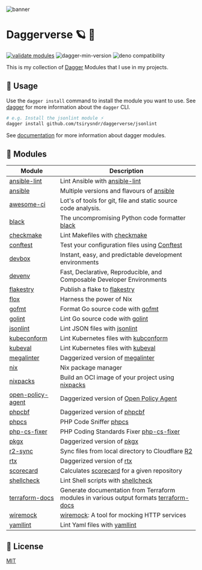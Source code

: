 ![banner](https://cdn.jsdelivr.net/gh/fluent-ci-templates/.github@main/assets/images/space_scene_space_landmarks_cartoon_style_725cc795-15b3-4bd7-8f17-9a7ee35417b9.png)

# Daggerverse 🪐 🌌

[![validate modules](https://github.com/tsirysndr/daggerverse/actions/workflows/ci.yml/badge.svg)](https://github.com/tsirysndr/daggerverse/actions/workflows/ci.yml)
![dagger-min-version](https://img.shields.io/badge/dagger-v0.10.0-blue?color=3D66FF)
![deno compatibility](https://shield.deno.dev/deno/^1.41)

This is my collection of [Dagger](https://dagger.io) Modules that I use in my projects.

## 🚀 Usage

Use the `dagger install` command to install the module you want to use.
See [dagger](https://docs.dagger.io/cli/465058/install/) for more information about the `dagger` CLI.

```sh
# e.g. Install the jsonlint module ⚡️
dagger install github.com/tsirysndr/daggerverse/jsonlint
```

See [documentation](https://docs.dagger.io/zenith/) for more information about dagger modules.

## 🧩 Modules

| Module                      | Description |
| --------------------------- | ------------ |
| [ansible-lint](./ansible-lint/) | Lint Ansible with [ansible-lint](https://github.com/ansible/ansible-lint) |
| [ansible](./ansible/)       | Multiple versions and flavours of [ansible](https://github.com/ansible/ansible) |
| [awesome-ci](./awesome-ci/) | Lot's of tools for git, file and static source code analysis. |
| [black](./black/)           | The uncompromising Python code formatter [black](https://github.com/psf/black) |
| [checkmake](./checkmake/)   | Lint Makefiles with [checkmake](https://github.com/mrtazz/checkmake) |
| [conftest](./conftest/)     | Test your configuration files using [Conftest](https://conftest.dev/) |
| [devbox](./devbox/)         | Instant, easy, and predictable development environments |
| [devenv](./devenv/)         | Fast, Declarative, Reproducible, and Composable Developer Environments |
| [flakestry](./flakestry/)   | Publish a flake to [flakestry](https://flakestry.dev) |
| [flox](./flox/)             | Harness the power of Nix |
| [gofmt](./gofmt/)           | Format Go source code with [gofmt](https://godoc.org/cmd/gofmt) |
| [golint](./golint/)         | Lint Go source code with [golint](https://github.com/golang/lint) |
| [jsonlint](./jsonlint/)     | Lint JSON files with [jsonlint](https://github.com/zaach/jsonlint) |
| [kubeconform](./kubeconform/)       | Lint Kubernetes files with [kubconform](https://github.com/yannh/kubeconform) |
| [kubeval](./kubeval/)       | Lint Kubernetes files with [kubeval](https://github.com/instrumenta/kubeval) |
| [megalinter](./megalinter/) | Daggerized version of [megalinter](https://github.com/oxsecurity/megalinter) |
| [nix](./nix)                | Nix package manager |
| [nixpacks](./nixpacks/)     | Build an OCI image of your project using [nixpacks](https://nixpacks.com/) |
| [open-policy-agent](./open-policy-agent/)  | Daggerized version of [Open Policy Agent](https://www.openpolicyagent.org/) |
| [phpcbf](./phpcbf/)         | Daggerized version of [phpcbf](https://github.com/squizlabs/PHP_CodeSniffer) |
| [phpcs](./phpcs/)           | PHP Code Sniffer [phpcs](https://github.com/squizlabs/PHP_CodeSniffer) |
| [php-cs-fixer](./php-cs-fixer/) | PHP Coding Standards Fixer [php-cs-fixer](https://github.com/FriendsOfPHP/PHP-CS-Fixer) |
| [pkgx](./pkgx/)             | Daggerized version of [pkgx](https://pkgx.sh) |
| [r2-sync](./r2-sync/)       | Sync files from local directory to Cloudflare [R2](https://www.cloudflare.com/developer-platform/r2/) |
| [rtx](./rtx/)               | Daggerized version of [rtx](https://github.com/jdx/rtx) |
| [scorecard](./scorecard/)   | Calculates [scorecard](https://github.com/ossf/scorecard) for a given repository |
| [shellcheck](./shellcheck/) | Lint Shell scripts with [shellcheck](https://github.com/koalaman/shellcheck) |
| [terraform-docs](./terraform-docs/) | Generate documentation from Terraform modules in various output formats [terraform-docs](https://terraform-docs.io/) |
| [wiremock](./wiremock/)     | [wiremock](https://wiremock.org/): A tool for mocking HTTP services |
| [yamllint](./yamllint/)     | Lint Yaml files with [yamllint](https://github.com/adrienverge/yamllint) |

## 📝 License

[MIT](LICENSE)
